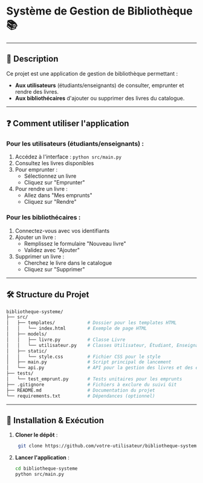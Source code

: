 # Système de Gestion de Bibliothèque 📚

---

## 📌 Description
Ce projet est une application de gestion de bibliothèque permettant :
- **Aux utilisateurs** (étudiants/enseignants) de consulter, emprunter et rendre des livres.
- **Aux bibliothécaires** d'ajouter ou supprimer des livres du catalogue.

---

## ❓ Comment utiliser l'application

### Pour les **utilisateurs** (étudiants/enseignants) :
1. Accédez à l'interface : `python src/main.py`
2. Consultez les livres disponibles
3. Pour emprunter : 
   - Sélectionnez un livre
   - Cliquez sur "Emprunter"
4. Pour rendre un livre :
   - Allez dans "Mes emprunts"
   - Cliquez sur "Rendre"

### Pour les **bibliothécaires** :
1. Connectez-vous avec vos identifiants
2. Ajouter un livre :
   - Remplissez le formulaire "Nouveau livre"
   - Validez avec "Ajouter"
3. Supprimer un livre :
   - Cherchez le livre dans le catalogue
   - Cliquez sur "Supprimer"

---

## 🛠️ Structure du Projet
```bash
bibliotheque-systeme/
├── src/
│   ├── templates/            # Dossier pour les templates HTML
│   │   └── index.html        # Exemple de page HTML
│   ├── models/
│   │   ├── livre.py          # Classe Livre
│   │   └── utilisateur.py    # Classes Utilisateur, Étudiant, Enseignant, Bibliothécaire
│   ├── static/
│   │   └── style.css         # Fichier CSS pour le style
│   ├── main.py               # Script principal de lancement
│   └── api.py                # API pour la gestion des livres et des emprunts
├── tests/
│   └── test_emprunt.py       # Tests unitaires pour les emprunts
├── .gitignore                # Fichiers à exclure du suivi Git
├── README.md                 # Documentation du projet
└── requirements.txt          # Dépendances (optionnel)
```

---

## 🚀 Installation & Exécution
1. **Cloner le dépôt** :
   ```bash
    git clone https://github.com/votre-utilisateur/bibliotheque-systeme.git
2. **Lancer l'application** :
   ```bash
   cd bibliotheque-systeme
   python src/main.py
